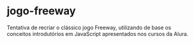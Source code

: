 # jogo-freeway

Tentativa de recriar o clássico jogo Freeway, utilizando de base os conceitos introdutórios em JavaScript apresentados nos cursos da Alura.
